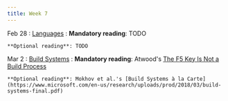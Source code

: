 ```yaml
---
title: Week 7
---
```


Feb 28
: [Languages](#)
  : **Mandatory reading**: TODO

    **Optional reading**: TODO

Mar 2
: [Build Systems](../assets/build-systems-lecture.pdf)
  : **Mandatory reading**: Atwood's [The F5 Key Is Not a Build Process](https://blog.codinghorror.com/the-f5-key-is-not-a-build-process/)

    **Optional reading**: Mokhov et al.'s [Build Systems à la Carte](https://www.microsoft.com/en-us/research/uploads/prod/2018/03/build-systems-final.pdf)

